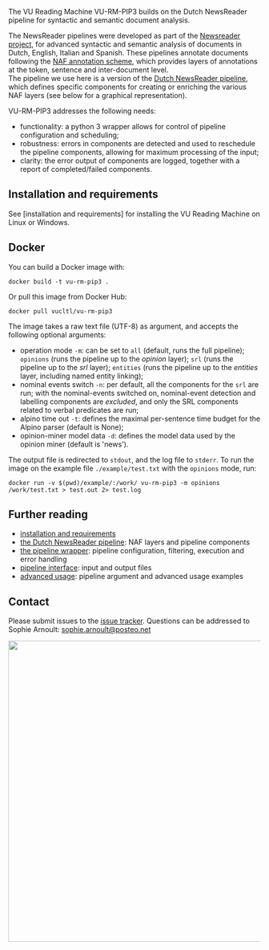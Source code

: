 The VU Reading Machine VU-RM-PIP3 builds on the Dutch NewsReader pipeline for syntactic and semantic document analysis.   

The NewsReader pipelines were developed as part of the [Newsreader project](http://www.newsreader-project.eu/), for advanced syntactic and semantic analysis of documents in Dutch, English, Italian and Spanish. These pipelines annotate documents following the [NAF annotation scheme](https://github.com/newsreader/NAF), which provides layers of annotations at the token, sentence and inter-document level.  
The pipeline we use here is a version of the [Dutch NewsReader pipeline](http://kyoto.let.vu.nl/newsreader_deliverables/NWR-D4-2-3.pdf), which defines specific components for creating or enriching the various NAF layers (see below for a graphical representation). 

VU-RM-PIP3 addresses the following needs:

- functionality: a python 3 wrapper allows for control of pipeline configuration and scheduling;
- robustness: errors in components are detected and used to reschedule the pipeline components, allowing for maximum processing of the input;
- clarity: the error output of components are logged, together with a report of completed/failed components.


## Installation and requirements
See [installation and requirements] for installing the VU Reading Machine on Linux or Windows.

## Docker
You can build a Docker image with:
```
docker build -t vu-rm-pip3 .
```
Or pull this image from Docker Hub:
```
docker pull vucltl/vu-rm-pip3
```

The image takes a raw text file (UTF-8) as argument, and accepts the following optional arguments:

- operation mode `-m`: can be set to `all` (default, runs the full pipeline); `opinions` (runs the pipeline up to the *opinion* layer); `srl` (runs the pipeline up to the *srl* layer); `entities` (runs the pipeline up to the *entities* layer, including named entity linking);
- nominal events switch `-n`: per default, all the components for the `srl` are run; with the nominal-events switched on, nominal-event detection and labelling components are *excluded*, and only the SRL components related to verbal predicates are run;
- alpino time out `-t`: defines the maximal per-sentence time budget for the Alpino parser (default is None);
- opinion-miner model data `-d`: defines the model data used by the opinion miner (default is 'news').

The output file is redirected to `stdout`, and the log file to `stderr`. To run the image on the example file `./example/test.txt` with the `opinions` mode, run:
```
docker run -v $(pwd)/example/:/work/ vu-rm-pip3 -m opinions /work/test.txt > test.out 2> test.log
```  


## Further reading
- [installation and requirements](https://github.com/cltl/vu-rm-pip3/blob/master/docs/installation.md)
- [the Dutch NewsReader pipeline](https://github.com/cltl/vu-rm-pip3/blob/master/docs/newsreader.md): NAF layers and pipeline components
- [the pipeline wrapper](https://github.com/cltl/vu-rm-pip3/blob/master/docs/operation.md): pipeline configuration, filtering, execution and error handling 
- [pipeline interface](https://github.com/cltl/vu-rm-pip3/blob/master/docs/interface.md): input and output files
- [advanced usage](https://github.com/cltl/vu-rm-pip3/blob/master/docs/usage.md): pipeline argument and advanced usage examples


## Contact

Please submit issues to the [issue tracker](https://github.com/cltl/vu-rm-pip3/issues).
Questions can be addressed to Sophie Arnoult: sophie.arnoult@posteo.net


<img src=https://github.com/cltl/vu-rm-pip3/blob/master/docs/pipe-graph.png width="600" align="middle">

